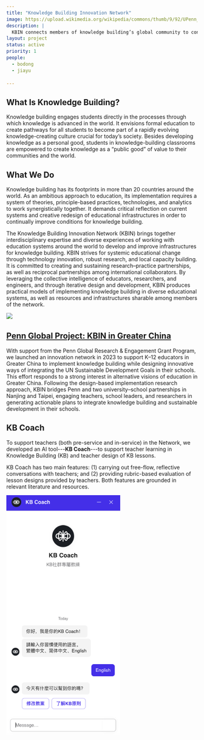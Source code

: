 ```yaml
---
title: "Knowledge Building Innovation Network"
image: https://upload.wikimedia.org/wikipedia/commons/thumb/9/92/UPenn_shield_with_banner.svg/250px-UPenn_shield_with_banner.svg.png?20160402004431
description: | 
  KBIN connects members of knowledge building’s global community to continuously innovate on infrastructures for learning and knowledge building.
layout: project
status: active
priority: 1
people:
  - bodong
  - jiayu

---
```


## What Is Knowledge Building? 

Knowledge building engages students directly in the processes through which knowledge is advanced in the world. It envisions formal education to create pathways for all students to become part of a rapidly evolving knowledge-creating culture crucial for today’s society. Besides developing knowledge as a personal good, students in knowledge-building classrooms are empowered to create knowledge as a “public good” of value to their communities and the world. 

## What We Do  

Knowledge building has its footprints in more than 20 countries around the world. As an ambitious approach to education, its implementation requires a system of theories, principle-based practices, technologies, and analytics to work synergistically together. It demands critical reflection on current systems and creative redesign of educational infrastructures in order to continually improve conditions for knowledge building. 

The Knowledge Building Innovation Network (KBIN) brings together interdisciplinary expertise and diverse experiences of working with education systems around the world to develop and improve infrastructures for knowledge building. KBIN strives for systemic educational change through technology innovation, robust research, and local capacity building. It is committed to creating and sustaining research–practice partnerships, as well as reciprocal partnerships among international collaborators. By leveraging the collective intelligence of educators, researchers, and engineers, and through iterative design and development, KBIN produces practical models of implementing knowledge building in diverse educational systems, as well as resources and infrastructures sharable among members of the network.

<img src="https://www.gse.upenn.edu/sites/default/files/KBIN-fig1.png" width = "40%" />

## [Penn Global Project: KBIN in Greater China](https://www.gse.upenn.edu/global-initiatives/knowledge-building-innovation-network)

With support from the Penn Global Research & Engagement Grant Program, we launched an innovation network in 2023 to support K–12 educators in Greater China to implement knowledge building while designing innovative ways of integrating the UN Sustainable Development Goals in their schools. This effort responds to a strong interest in alternative visions of education in Greater China. Following the design-based implementation research approach, KBIN bridges Penn and two university–school partnerships in Nanjing and Taipei, engaging teachers, school leaders, and researchers in generating actionable plans to integrate knowledge building and sustainable development in their schools.

## KB Coach

To support teachers (both pre-service and in-service) in the Network, we developed an AI tool---**KB Coach**---to support teacher learning in Knowledge Building (KB) and teacher design of KB lessons. 

KB Coach has two main features: (1) carrying out free-flow, reflective conversations with teachers; and (2) providing rubric-based evaluation of lesson designs provided by teachers. Both features are grounded in relevant literature and resources. 

<img src='/img/kb-coach.png' width='300px' />